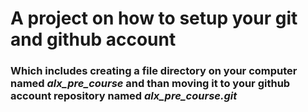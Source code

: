 ﻿# A project on how to setup your git and github account 
### Which includes creating a file directory on your computer named *alx_pre_course* and than moving it to your github account repository named *alx_pre_course.git*